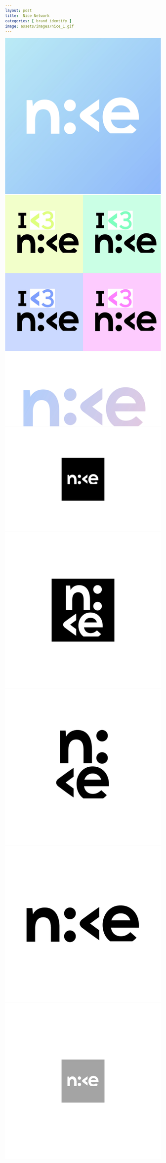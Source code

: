 ```yaml
---
layout: post
title:  Nice Network
categories: [ brand identify ]
image: assets/images/nice_1.gif
---
```

![](/assets/images/nice_1.jpg)
![](/assets/images/nice_7.jpg)
![](/assets/images/nice_6.jpg)
![](/assets/images/nice_5.jpg)
![](/assets/images/nice_4.jpg)
![](/assets/images/nice_3.jpg)
![](/assets/images/nice_2.jpg)
![](/assets/images/nice_1.gif)

